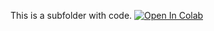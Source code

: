 This is a subfolder with code.
[![Open In Colab](https://colab.research.google.com/assets/colab-badge.svg)](https://colab.research.google.com/github/taran317/pgssCSLab/blob/master/MyNotebooks/myFirstScript.ipynb)
